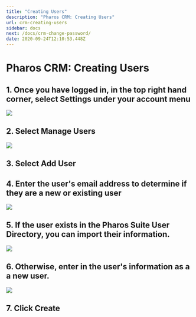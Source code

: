 ```yaml
---
title: "Creating Users"
description: "Pharos CRM: Creating Users"
url: crm-creating-users
sidebar: docs
next: /docs/crm-change-password/
date: 2020-09-24T12:10:53.448Z
---
```

# Pharos CRM: Creating Users

## 1. Once you have logged in, in the top right hand corner, select Settings under your account menu



   ![](/uploads/image_001.jpg)
## 2. Select Manage Users 



   ![](/uploads/image_002.jpg)
## 3. Select Add User 


## 4. Enter the user's email address to determine if they are a new or existing user



   ![](/uploads/image_004.jpg)


## 5. If the user exists in the Pharos Suite User Directory, you can import their information. 



   ![](/uploads/image_005.jpg)
## 6. Otherwise, enter in the user's information as a a new user.



   ![](/uploads/image_006.jpg)
## 7. Click Create